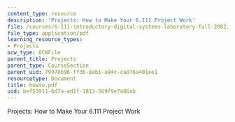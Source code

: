 ```yaml
---
content_type: resource
description: 'Projects: How to Make Your 6.111 Project Work'
file: /courses/6-111-introductory-digital-systems-laboratory-fall-2002/bef539116d7aad1f1813569f9e7a86ab_howto.pdf
file_type: application/pdf
learning_resource_types:
- Projects
ocw_type: OCWFile
parent_title: Projects
parent_type: CourseSection
parent_uid: 79978b96-ff36-8ab1-a94c-ca076a401ee1
resourcetype: Document
title: howto.pdf
uid: bef53911-6d7a-ad1f-1813-569f9e7a86ab
---
```

Projects: How to Make Your 6.111 Project Work

